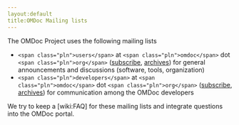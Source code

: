 ```yaml
---
layout:default
title:OMDoc Mailing lists
---
```

The OMDoc Project uses the following mailing lists 

- `<span class="pln">users</span>` at `<span class="pln">omdoc</span>` dot `<span class="pln">org</span>` ([subscribe]("http://lists.jacobs-university.de/mailman/listinfo/project-omdoc"), [archives]("http://lists.jacobs-university.de/mailman/private/project-omdoc")) for general announcements and discussions (software, tools, organization) 
- `<span class="pln">developers</span>` at `<span class="pln">omdoc</span>` dot `<span class="pln">org</span>` ([subscribe]("http://lists.jacobs-university.de/mailman/listinfo/project-omdoc-dev"), [archives]("http://lists.jacobs-university.de/mailman/private/project-omdoc-dev")) for communication among the OMDoc developers 

We try to keep a [wiki:FAQ] for these mailing lists and integrate questions into the OMDoc portal. 
